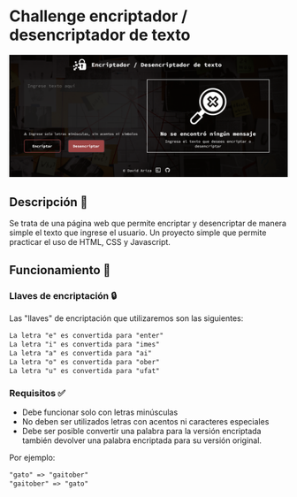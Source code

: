 # Challenge encriptador / desencriptador de texto

<img src="./img/Captura.png" />

## Descripción 🧾
Se trata de una página web que permite encriptar y desencriptar de manera simple el texto que ingrese el usuario. Un proyecto simple que permite practicar el uso de HTML, CSS y Javascript.

## Funcionamiento 🔧
### Llaves de encriptación 🔒
Las "llaves" de encriptación que utilizaremos son las siguientes:
```
La letra "e" es convertida para "enter"
La letra "i" es convertida para "imes"
La letra "a" es convertida para "ai"
La letra "o" es convertida para "ober"
La letra "u" es convertida para "ufat"
```
### Requisitos ✅
- Debe funcionar solo con letras minúsculas
- No deben ser utilizados letras con acentos ni caracteres especiales
- Debe ser posible convertir una palabra para la versión encriptada también devolver una palabra encriptada para su versión original.

Por ejemplo:
```
"gato" => "gaitober"
"gaitober" => "gato"
```


